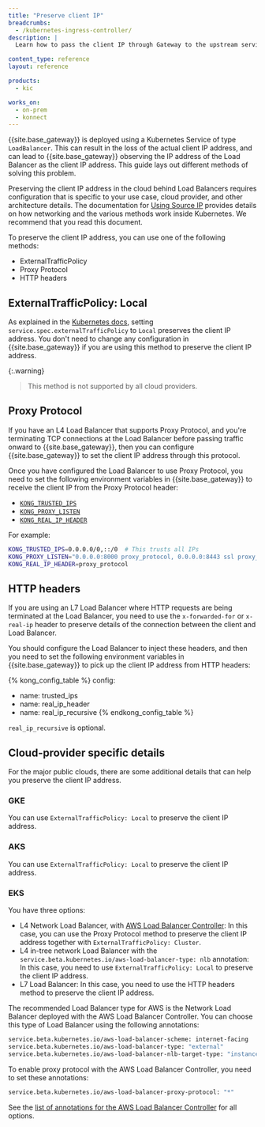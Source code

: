 ```yaml
---
title: "Preserve client IP"
breadcrumbs:
  - /kubernetes-ingress-controller/
description: |
  Learn how to pass the client IP through Gateway to the upstream service

content_type: reference
layout: reference

products:
  - kic

works_on:
  - on-prem
  - konnect
---
```



{{site.base_gateway}} is deployed using a Kubernetes Service of type `LoadBalancer`. This can result in the loss of the actual client IP address, and can lead to {{site.base_gateway}} observing the IP address of the Load Balancer as the client IP address. This guide lays out different methods of solving this problem.

Preserving the client IP address in the cloud behind Load Balancers requires configuration that is specific to your use case, cloud provider, and other architecture details. 
The documentation for [Using Source IP](https://kubernetes.io/docs/tutorials/services/source-ip/) provides details on how networking and the various methods work inside Kubernetes. We recommend that you read this document.

To preserve the client IP address, you can use one of the following methods:

* ExternalTrafficPolicy
* Proxy Protocol
* HTTP headers

## ExternalTrafficPolicy: Local

As explained in the [Kubernetes docs](https://kubernetes.io/docs/tasks/access-application-cluster/create-external-load-balancer/#preserving-the-client-source-ip), setting `service.spec.externalTrafficPolicy` to `Local` preserves the client IP address. You don't need to change any configuration in {{site.base_gateway}} if you are using this method to preserve the client IP address.

{:.warning}
> This method is not supported by all cloud providers.

## Proxy Protocol

If you have an L4 Load Balancer that supports Proxy Protocol, and you're terminating TCP connections at the Load Balancer before passing traffic onward to {{site.base_gateway}}, then you can configure {{site.base_gateway}} to set the client IP address through this protocol.

Once you have configured the Load Balancer to use Proxy Protocol, you need to set the following environment variables in {{site.base_gateway}} to receive the client IP from the Proxy Protocol header:

- [`KONG_TRUSTED_IPS`](/gateway/latest/reference/configuration/#trusted_ips)
- [`KONG_PROXY_LISTEN`](/gateway/latest/reference/configuration/#proxy_listen)
- [`KONG_REAL_IP_HEADER`](/gateway/latest/reference/configuration/#real_ip_header)

For example:

```bash
KONG_TRUSTED_IPS=0.0.0.0/0,::/0  # This trusts all IPs
KONG_PROXY_LISTEN="0.0.0.0:8000 proxy_protocol, 0.0.0.0:8443 ssl proxy_protocol"
KONG_REAL_IP_HEADER=proxy_protocol
```

## HTTP headers

If you are using an L7 Load Balancer where HTTP requests are being terminated at the Load Balancer, you need to use the `x-forwarded-for` or `x-real-ip` header to preserve details of the connection between the client and Load Balancer.

You should configure the Load Balancer to inject these headers, and then you need to set the following environment variables in {{site.base_gateway}} to pick up the client IP address from HTTP headers:

<!--vale off-->
{% kong_config_table %}
config:
  - name: trusted_ips
  - name: real_ip_header
  - name: real_ip_recursive
{% endkong_config_table %}
<!--vale on-->

`real_ip_recursive` is optional.

## Cloud-provider specific details

For the major public clouds, there are some additional
details that can help you preserve the client IP address.

### GKE

You can use `ExternalTrafficPolicy: Local` to preserve the client IP address.

### AKS

You can use `ExternalTrafficPolicy: Local` to preserve the client IP address.

### EKS

You have three options:

- L4 Network Load Balancer, with [AWS Load Balancer Controller](https://kubernetes-sigs.github.io/aws-load-balancer-controller): 
  In this case, you can use the Proxy Protocol method to preserve the client IP
  address together with `ExternalTrafficPolicy: Cluster`.
- L4 in-tree network Load Balancer with the `service.beta.kubernetes.io/aws-load-balancer-type: nlb` annotation: 
  In this case, you need to use `ExternalTrafficPolicy: Local` to preserve the client IP address.
- L7 Load Balancer: 
  In this case, you need to use the HTTP headers method to preserve the client
  IP address.

The recommended Load Balancer type for AWS is the Network Load Balancer deployed with the AWS Load Balancer Controller. 
You can choose this type of Load Balancer using the following annotations:

```bash
service.beta.kubernetes.io/aws-load-balancer-scheme: internet-facing
service.beta.kubernetes.io/aws-load-balancer-type: "external"
service.beta.kubernetes.io/aws-load-balancer-nlb-target-type: "instance"
```

To enable proxy protocol with the AWS Load Balancer Controller, you need to set these annotations:

```bash
service.beta.kubernetes.io/aws-load-balancer-proxy-protocol: "*"
```

See the [list of annotations for the AWS Load Balancer Controller](https://kubernetes-sigs.github.io/aws-load-balancer-controller/v2.4/guide/service/annotations/) for all options.
